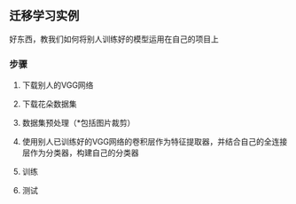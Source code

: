 ## 迁移学习实例

好东西，教我们如何将别人训练好的模型运用在自己的项目上

### 步骤

1. 下载别人的VGG网络

2. 下载花朵数据集

3. 数据集预处理（*包括图片裁剪）

4. 使用别人已训练好的VGG网络的卷积层作为特征提取器，并结合自己的全连接层作为分类器，构建自己的分类器

5. 训练

6. 测试


